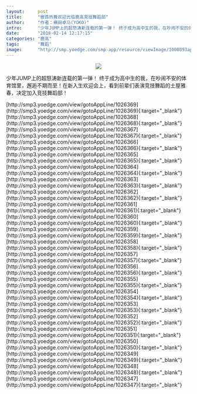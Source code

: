 ```yaml
---
layout:     post
title:      "傲首热舞欢迎光临鹿高竞技舞蹈部"
author:     "作者：横田卓马(YOKO)"
intro:      "少年JUMP上的超怒涛新连载的第一弹！ 终于成为高中生的我，在吵闹不安的体育馆里，邂逅不期而至！在新入生欢迎会上，看到前辈们表演竞技舞蹈的土屋雅春，决定加入竞技舞蹈部！"
date:       "2018-02-14 12:17:15"
categories: "鹿高"
tags:       "舞蹈"
image:      "http://smp.yoedge.com/smp-app/resource/viewImage/1000893appline.png"
---
```

<div style="text-align: center">
<p><img src="http://smp.yoedge.com/smp-app/resource/viewImage/1000893appline.png"/></p>
</div>
<p class="post-meta">
<span>少年JUMP上的超怒涛新连载的第一弹！ 终于成为高中生的我，在吵闹不安的体育馆里，邂逅不期而至！在新入生欢迎会上，看到前辈们表演竞技舞蹈的土屋雅春，决定加入竞技舞蹈部！</span>
</p>
[http://smp3.yoedge.com/view/gotoAppLine/1026369](http://smp3.yoedge.com/view/gotoAppLine/1026369){:target="_blank"}
[http://smp3.yoedge.com/view/gotoAppLine/1026368](http://smp3.yoedge.com/view/gotoAppLine/1026368){:target="_blank"}
[http://smp3.yoedge.com/view/gotoAppLine/1026367](http://smp3.yoedge.com/view/gotoAppLine/1026367){:target="_blank"}
[http://smp3.yoedge.com/view/gotoAppLine/1026366](http://smp3.yoedge.com/view/gotoAppLine/1026366){:target="_blank"}
[http://smp3.yoedge.com/view/gotoAppLine/1026365](http://smp3.yoedge.com/view/gotoAppLine/1026365){:target="_blank"}
[http://smp3.yoedge.com/view/gotoAppLine/1026364](http://smp3.yoedge.com/view/gotoAppLine/1026364){:target="_blank"}
[http://smp3.yoedge.com/view/gotoAppLine/1026363](http://smp3.yoedge.com/view/gotoAppLine/1026363){:target="_blank"}
[http://smp3.yoedge.com/view/gotoAppLine/1026362](http://smp3.yoedge.com/view/gotoAppLine/1026362){:target="_blank"}
[http://smp3.yoedge.com/view/gotoAppLine/1026361](http://smp3.yoedge.com/view/gotoAppLine/1026361){:target="_blank"}
[http://smp3.yoedge.com/view/gotoAppLine/1026360](http://smp3.yoedge.com/view/gotoAppLine/1026360){:target="_blank"}
[http://smp3.yoedge.com/view/gotoAppLine/1026359](http://smp3.yoedge.com/view/gotoAppLine/1026359){:target="_blank"}
[http://smp3.yoedge.com/view/gotoAppLine/1026358](http://smp3.yoedge.com/view/gotoAppLine/1026358){:target="_blank"}
[http://smp3.yoedge.com/view/gotoAppLine/1026357](http://smp3.yoedge.com/view/gotoAppLine/1026357){:target="_blank"}
[http://smp3.yoedge.com/view/gotoAppLine/1026356](http://smp3.yoedge.com/view/gotoAppLine/1026356){:target="_blank"}
[http://smp3.yoedge.com/view/gotoAppLine/1026355](http://smp3.yoedge.com/view/gotoAppLine/1026355){:target="_blank"}
[http://smp3.yoedge.com/view/gotoAppLine/1026354](http://smp3.yoedge.com/view/gotoAppLine/1026354){:target="_blank"}
[http://smp3.yoedge.com/view/gotoAppLine/1026353](http://smp3.yoedge.com/view/gotoAppLine/1026353){:target="_blank"}
[http://smp3.yoedge.com/view/gotoAppLine/1026352](http://smp3.yoedge.com/view/gotoAppLine/1026352){:target="_blank"}
[http://smp3.yoedge.com/view/gotoAppLine/1026351](http://smp3.yoedge.com/view/gotoAppLine/1026351){:target="_blank"}
[http://smp3.yoedge.com/view/gotoAppLine/1026350](http://smp3.yoedge.com/view/gotoAppLine/1026350){:target="_blank"}
[http://smp3.yoedge.com/view/gotoAppLine/1026349](http://smp3.yoedge.com/view/gotoAppLine/1026349){:target="_blank"}
[http://smp3.yoedge.com/view/gotoAppLine/1026348](http://smp3.yoedge.com/view/gotoAppLine/1026348){:target="_blank"}
[http://smp3.yoedge.com/view/gotoAppLine/1026347](http://smp3.yoedge.com/view/gotoAppLine/1026347){:target="_blank"}


